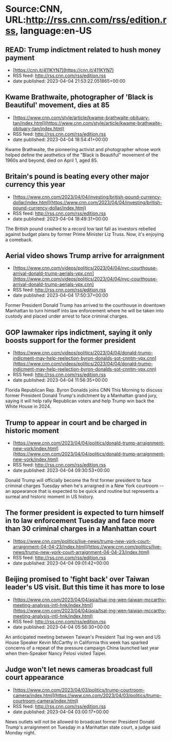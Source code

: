 # Source:CNN, URL:http://rss.cnn.com/rss/edition.rss, language:en-US

## READ: Trump indictment related to hush money payment
 - [https://cnn.it/411KYN7](https://cnn.it/411KYN7)
 - RSS feed: http://rss.cnn.com/rss/edition.rss
 - date published: 2023-04-04 21:53:22.051865+00:00



## Kwame Brathwaite, photographer of 'Black is Beautiful' movement, dies at 85
 - [https://www.cnn.com/style/article/kwame-brathwaite-obituary-tan/index.html](https://www.cnn.com/style/article/kwame-brathwaite-obituary-tan/index.html)
 - RSS feed: http://rss.cnn.com/rss/edition.rss
 - date published: 2023-04-04 18:54:41+00:00

Kwame Brathwaite, the pioneering activist and photographer whose work helped define the aesthetics of the "Black is Beautiful" movement of the 1960s and beyond, died on April 1, aged 85.

## Britain's pound is beating every other major currency this year
 - [https://www.cnn.com/2023/04/04/investing/british-pound-currency-dollar/index.html](https://www.cnn.com/2023/04/04/investing/british-pound-currency-dollar/index.html)
 - RSS feed: http://rss.cnn.com/rss/edition.rss
 - date published: 2023-04-04 18:49:31+00:00

The British pound crashed to a record low last fall as investors rebelled against budget plans by former Prime Minister Liz Truss. Now, it's enjoying a comeback.

## Aerial video shows Trump arrive for arraignment
 - [https://www.cnn.com/videos/politics/2023/04/04/nyc-courthouse-arrival-donald-trump-aerials-vpx.cnn](https://www.cnn.com/videos/politics/2023/04/04/nyc-courthouse-arrival-donald-trump-aerials-vpx.cnn)
 - RSS feed: http://rss.cnn.com/rss/edition.rss
 - date published: 2023-04-04 17:50:37+00:00

Former President Donald Trump has arrived to the courthouse in downtown Manhattan to turn himself into law enforcement where he will be taken into custody and placed under arrest to face criminal charges.

## GOP lawmaker rips indictment, saying it only boosts support for the former president
 - [https://www.cnn.com/videos/politics/2023/04/04/donald-trump-indicment-may-help-reelection-byron-donalds-sot-cnntm-vpx.cnn](https://www.cnn.com/videos/politics/2023/04/04/donald-trump-indicment-may-help-reelection-byron-donalds-sot-cnntm-vpx.cnn)
 - RSS feed: http://rss.cnn.com/rss/edition.rss
 - date published: 2023-04-04 11:56:35+00:00

Florida Republican Rep. Byron Donalds joins CNN This Morning to discuss former President Donald Trump's indictment by a Manhattan grand jury, saying it will help rally Republican voters and help Trump win back the White House in 2024.

## Trump to appear in court and be charged in historic moment
 - [https://www.cnn.com/2023/04/04/politics/donald-trump-arraignment-new-york/index.html](https://www.cnn.com/2023/04/04/politics/donald-trump-arraignment-new-york/index.html)
 - RSS feed: http://rss.cnn.com/rss/edition.rss
 - date published: 2023-04-04 09:30:53+00:00

Donald Trump will officially become the first former president to face criminal charges Tuesday when he's arraigned in a New York courtroom -- an appearance that is expected to be quick and routine but represents a surreal and historic moment in US history.

## The former president is expected to turn himself in to law enforcement Tuesday and face more than 30 criminal charges in a Manhattan court
 - [https://www.cnn.com/politics/live-news/trump-new-york-court-arraignment-04-04-23/index.html](https://www.cnn.com/politics/live-news/trump-new-york-court-arraignment-04-04-23/index.html)
 - RSS feed: http://rss.cnn.com/rss/edition.rss
 - date published: 2023-04-04 09:01:42+00:00



## Beijing promised to 'fight back' over Taiwan leader's US visit. But this time it has more to lose
 - [https://www.cnn.com/2023/04/04/asia/tsai-ing-wen-taiwan-mccarthy-meeting-analysis-intl-hnk/index.html](https://www.cnn.com/2023/04/04/asia/tsai-ing-wen-taiwan-mccarthy-meeting-analysis-intl-hnk/index.html)
 - RSS feed: http://rss.cnn.com/rss/edition.rss
 - date published: 2023-04-04 05:56:30+00:00

An anticipated meeting between Taiwan's President Tsai Ing-wen and US House Speaker Kevin McCarthy in California this week has sparked concerns of a repeat of the pressure campaign China launched last year when then-Speaker Nancy Pelosi visited Taipei.

## Judge won't let news cameras broadcast full court appearance
 - [https://www.cnn.com/2023/04/03/politics/trump-courtroom-camera/index.html](https://www.cnn.com/2023/04/03/politics/trump-courtroom-camera/index.html)
 - RSS feed: http://rss.cnn.com/rss/edition.rss
 - date published: 2023-04-04 03:00:17+00:00

News outlets will not be allowed to broadcast former President Donald Trump's arraignment on Tuesday in a Manhattan state court, a judge said Monday night.

